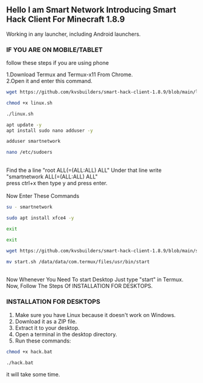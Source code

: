 ## Hello I am Smart Network Introducing Smart Hack Client For Minecraft 1.8.9
Working in any launcher, including Android launchers.

### IF YOU ARE ON MOBILE/TABLET
follow these steps if you are using phone

1.Download Termux and Termux-x11 From Chrome.<br>
2.Open it and enter this command.<br>
```bash
wget https://github.com/kvsbuilders/smart-hack-client-1.8.9/blob/main/linux.sh
```
```bash
chmod +x linux.sh
```
```bash
./linux.sh
```
```bash
apt update -y
apt install sudo nano adduser -y
```
```bash
adduser smartnetwork
```
```bash
nano /etc/sudoers
```
<br>
Find the a line "root ALL(=(ALL:ALL) ALL" Under that line write "smartnetwork ALL(=(ALL:ALL) ALL"<br>
press ctrl+x then type y and press enter.<br>
<br>
Now Enter These Commands

```bash
su - smartnetwork
```
```bash
sudo apt install xfce4 -y
```
```bash
exit
```
```bash
exit
```
```bash
wget https://github.com/kvsbuilders/smart-hack-client-1.8.9/blob/main/start.sh
```
```bash
mv start.sh /data/data/com.termux/files/usr/bin/start
```
<br>
Now Whenever You Need To start Desktop Just type "start" in Termux.<br>
Now, Follow The Steps Of INSTALLATION FOR DESKTOPS.

### INSTALLATION FOR DESKTOPS

1. Make sure you have Linux because it doesn't work on Windows.
2. Download it as a ZIP file.
3. Extract it to your desktop.
4. Open a terminal in the desktop directory.
5. Run these commands:

```bash
chmod +x hack.bat
```

```bash
./hack.bat
```

it will take some time.
